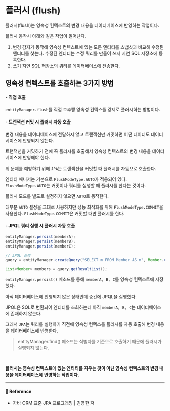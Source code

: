 # 플러시 (flush)  

플러시(flush)는 영속성 컨텍스트의 변경 내용을 데이터베이스에 반영하는 작업이다.  

플러시 동작시 아래와 같은 작업이 일어난다.  

1. 변경 감지가 동작해 영속성 컨텍스트에 있는 모든 엔티티를 스냅샷과 비교해 
   수정된 엔티티를 찾는다. 수정된 엔티티는 수정 쿼리를 만들어 쓰지 지연 SQL 저장소에 등록한다.
2. 쓰기 지연 SQL 저장소의 쿼리를 데이터베이스에 전송한다.

## 영속성 컨텍스트를 호출하는 3가지 방법  

#### - 직접 호출  

`entityManager.flush`를 직접 호추랳 영속성 컨텍스틀 강제로 플러시하는 방법이다.  

#### - 트랜잭션 커밋 시 플러시 자동 호출  

변경 내용을 데이터베이스에 전달하지 않고 트랜잭션만 커밋하면 어떤 데이터도 데이터베이스에 반영되지 않는다.  

트랜잭션을 커밋하기 전에 꼭 플러시를 호출해서 영속성 컨텍스트의 변경 내용을 데이터베이스에 반영해야 한다.  

위 문제를 예방하기 위해 `JPA`는 트랜잭션을 커밋할 때 플러시를 자동으로 호출한다.  

엔티티 매니저는 기본으로 `FlushModeType.AUTO`가 적용되어 있다. `FlushModeType.AUTO`는 커밋이나 쿼리를 실행할 때 플러시를 한다는 것이다.  

플러시 모드를 별도로 설정하지 않으면 `AUTO`로 동작한다. 

대부분 `AUTO` 설정을 그대로 사용하지만 성능 최적화를 위해 `FlushModeType.COMMIT`을 사용한다.  `FlushModeType.COMMIT`은 커밋할 때만 플러시를 한다.  

#### - JPQL 쿼리 실행 시 플러시 자동 호출  

```java
entityManager.persist(memberA);
entityManager.persist(memberB);
entityManager.persist(memberC);

// JPQL 실행
query = entityManager.createQuery("SELECT m FROM Member AS m", Member.class);

List<Member> members = query.getResultList();
```

`entityManager.persist()` 메소드를 통해 `memberA, B, C`를 영속성 컨텍스트에 저장했다.  

아직 데이터베이스에 반영되지 않은 상태인데 중간에 JPQL을 실행했다.  

JPQL은 SQL로 변환되어 엔티티를 조회하는데 아직 `memberA, B, C`는 데이터베이스에 존재하지 않는다.  

그래서 `JPA`는 쿼리를 실행하기 직전에 영속성 컨텍스틀 플러시를 자동 호출해 변경 내용을 데이터베이스에 반영한다.  

> entityManager.find() 메소드는 식별자를 기준으로 호출하기 때문에 플러시가 실행되지 않는다.

<br/>

**플러시는 영속성 컨텍스트에 있는 엔티티를 지우는 것이 아닌 영속성 컨텍스트의 변경 내용을 데이터베이스에 반영하는 작업이다.**  

---

#### 📌 Reference  

- 자바 ORM 표준 JPA 프로그래밍 | 김영한 저